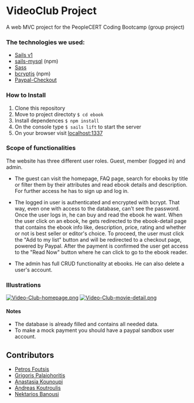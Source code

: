 # VideoClub Project

A web MVC project for the PeopleCERT Coding Bootcamp (group project)

### The technologies we used:

- [Sails v1](https://sailsjs.com)
- [sails-mysql](https://www.npmjs.com/package/sails-mysql) (npm)
- [Sass](https://www.npmjs.com/package/sass)
- [bcryptjs](https://www.npmjs.com/package/bcryptjs) (npm)
- [Paypal-Checkout](https://developer.paypal.com/docs/business/develop/design-guidelines/#button-placement)

### How to Install

1. Clone this repository
2. Move to project directoty `$ cd ebook`
3. Install dependences `$ npm install`
4. On the console type `$ sails lift` to start the server
5. On your browser visit [localhost:1337](localhost:1337)

### Scope of functionalities

The website has three different user roles. Guest, member (logged in) and admin.

- The guest can visit the homepage, FAQ page, search for ebooks by title or filter them by their attributes and read ebook details and description. For further access he has to sign up and log in.

- The logged in user is authenticated and encrypted with bcrypt. That way, even one with access to the database, can't see the password.
  Once the user logs in, he can buy and read the ebook he want. When the user click on an ebook, he gets redirected to the ebook-detail page that contains the ebook info like, description, price, rating and whether or not is best seller or editor's choice. To proceed, the user must click the "Add to my list" button and will be redirected to a checkout page, powered by Paypal. After the payment is confirmed the user get access to the "Read Now" button where he can click to go to the ebook reader.

- The admin has full CRUD functionality at ebooks. He can also delete a user's account.

### Illustrations

[![Video-Club-homepage.png](https://i.postimg.cc/4NLJ6JpM/Video-Club-homepage.png)](https://postimg.cc/ykR4BCQX)
[![Video-Club-movie-detail.png](https://i.postimg.cc/fRHfQq1p/Video-Club-movie-detail.png)](https://postimg.cc/bZttQgy9)

#### Notes

- The database is already filled and contains all needed data.
- To make a mock payment you should have a paypal sandbox user account.

## Contributors

- [Petros Foutsis](https://github.com/PetrosFou)
- [Grigoris Palaiohoritis](https://github.com/GrigorisPs)
- [Anastasia Kounoupi](https://github.com/anastasiakounoupi)
- [Andreas Koutroulis](https://github.com/AndreasCtrl)
- [Nektarios Banousi](https://github.com/BanNektarios)
